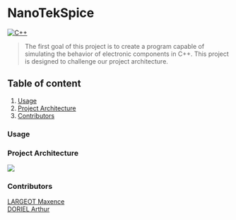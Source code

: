 # NanoTekSpice
[![C++](https://img.shields.io/badge/c++-%2300599C.svg?style=flat-square&logo=c%2B%2B&logoColor=white)](https://img.shields.io/badge/c++-%2300599C.svg?style=flat-square&logo=c%2B%2B&logoColor=white) </br>
> The first goal of this project is to create a program capable of simulating the behavior of electronic components in C++. This project is designed to challenge our project architecture.

## Table of content
1. [Usage](#usage)
2. [Project Architecture](#project--architecture)
3. [Contributors](#contributors)

### Usage

### Project Architecture
[![](https://mermaid.ink/img/pako:eNrNWW1P4zgQ_itWVqro0iK6lC0EDglxuxLSsYcE9-Wup8okLvWROpHjcMty5LefHaepPXbTdg9Wx5ftep4Zj5958UuegyiNSRAG_X5_zAQVCQnRF8zSW_Jwk9GIoHMezaggkSg4GbMKFiU4z3-m-J7j-Zgh-cfwnOQZlnAmcvSsB9VfBUWXF-k8SxlhwhCpv9PTSyYIn0rNszNbtIvKpdpO9z2U5nReJFiQnVzEYZjTb2QikKDRQxc9pjR28JG0VXjht5zmQlpypyDiF8oeLJWMsp6xHtRJxYzwHjIx1dC1At6laYJofi1JIPEKxzppRjgWKf9pJ0pZLhp_UKf6p2tMZyi_jBmkuVF0WP7EirmahKbM4fk3FpMpZSQG47e8IGDoM05yYrlgeaK9uJmRJDFdOD29UAJz4t0KtNN1RjQD2kQnvfvLRJSuEi9YraL5F5yyezSlCdFkG1AZ_yITpKEy33EgMBCGG4vfS3T_gvKooGKZCpM5pqwebZhR_5jsnC_xNkfnd9J7HAmTpncG3Fz3O1T6Bburs1yuOAw9qb6bPhLOaUzWVZRX5S0qxDcRDI21mqZQDHI7JikV843sE-cpN8isHCtYymPCSSyjmJWmr6H2_FG2wJSX1cRGQZYlmiSSgvzEsGh7N5FRLXByo_5zAuetJ5konk8WhQQqSlXicmVrKssCW7lhSxa9xjTtVNxqY01kNsy47w8qcLGlXj2L8Wu_mOxWTW1jem20RQkQaZ-AdYfhFns_jmLoZAvHvvWs0AdZLE8V8cY0W2CLFVuinbJNOxyvNvbjKAYutjDsWYxfG_B7kaTRw8YE22iLFCDSXgHrDsct9l6D5O_YmzaLC1xXS2B8FLTo98EuMC3kEfpmuUAQvksmudk4fDbaohuItO_AuhO-Fnv_6_DBdbWEz0dBi_6W4fu1ENvED8AtwqFMuw8ncELYZvLH9TnHzZaIeJe0ygLsdvD0vYZwR8Hix5XWJQ9ngay7iuZFpBMthi2dst2XeyKuMc8JlzcU9UNaAuJbGTEpNIIIAFc4M4yjlSdc7WZ9ws1nWEkz4Zxyy9K1r879-ea2Ky8tM_LO6WzkpqZ6U-iu9Qw4di7krQJeR-rkNu4k7_dMPRzHMH6rJ0RNTHsed0E3U1fRpDVF1F3VrxrTPEvwk3tNRd_RVtG226KT-JYxuDN6y6TVSP-_56S6cC_TfHvTOiX19e2SxeSrYaKuO5RVhejtQJ-xuhA-VbdJu_t8IbkgMfJdHpYqVhbM83twKzCAhqRfxywlXyOSCfT3DKv61qOR5MpM7L45w0RO4W-kCwLrOdceHAHePjpCYZ0fcA73-Nhmleay32SktVt0xFMm81Y9J5g3f06wIBvobdFmtA3dBDfuf9OCRer1rVyb1WXbCdTLo2fYefwwE2rrStnCeTSpKJdgyc6JN-EWpbUmz2qYlQiLMc3GwlAn0z-shPKp17jPsuU6PfiL7MG9V9goUUdp9bbbFqVS04S6J7B3125fzGiWE3v3SOg9e023qWzS7I6_hfvGO-Gb-O5OXO0OTODmQKAtNvv364Zczg-aj2wR1fVCnpJOtJVE7rKm9dJG65PvZnDYGppikB2BRKK7HHB6QS2Bz6BOF5lM9Q_4ZOm4hWi1zPW4VC-wrS1ss52aKq3bqQV8_e3Us5luswxbqXUhAPq2JwNtSbbyP8ZBpdAMjIM_V3dvYOVK1p9NxDVP1ZdDJC_T3Prcob-xRPP4CjN87xy7jPN7v__PmfHar-XnQA6Pn36U_Xbpx1iPyH6I9UK3wh_rqciPsd8j_BhwQfaAzmAihioRVCesa8-pdaVjHWihxqKdKKBVqhDYJEm9aM9XFwBxzyYA4DYsnSnVQr1Bdm4ehtvueiAbGlElrhJXk-mxoBfMCZ9jGgdhUCX1OBAzMifjIJQ_YzLFRSLGwZi9SCguRHrzxKIgFDKBekGRxfI0Wn84XwxmmAXhc_A1CPuD4dFobzQaHBwcfxh-HAz3D3rBUxAOPh7tDQejw4PRaHgwGByNRi-94FuaShMf9o6P9w8P90f7R8fDj0fDytzvlUhbJzGVK7rS3_irT_0v_wJ6sXDp?type=png)](https://mermaid.live/edit#pako:eNrNWW1P4zgQ_itWVqro0iK6lC0EDglxuxLSsYcE9-Wup8okLvWROpHjcMty5LefHaepPXbTdg9Wx5ftep4Zj5958UuegyiNSRAG_X5_zAQVCQnRF8zSW_Jwk9GIoHMezaggkSg4GbMKFiU4z3-m-J7j-Zgh-cfwnOQZlnAmcvSsB9VfBUWXF-k8SxlhwhCpv9PTSyYIn0rNszNbtIvKpdpO9z2U5nReJFiQnVzEYZjTb2QikKDRQxc9pjR28JG0VXjht5zmQlpypyDiF8oeLJWMsp6xHtRJxYzwHjIx1dC1At6laYJofi1JIPEKxzppRjgWKf9pJ0pZLhp_UKf6p2tMZyi_jBmkuVF0WP7EirmahKbM4fk3FpMpZSQG47e8IGDoM05yYrlgeaK9uJmRJDFdOD29UAJz4t0KtNN1RjQD2kQnvfvLRJSuEi9YraL5F5yyezSlCdFkG1AZ_yITpKEy33EgMBCGG4vfS3T_gvKooGKZCpM5pqwebZhR_5jsnC_xNkfnd9J7HAmTpncG3Fz3O1T6Bburs1yuOAw9qb6bPhLOaUzWVZRX5S0qxDcRDI21mqZQDHI7JikV843sE-cpN8isHCtYymPCSSyjmJWmr6H2_FG2wJSX1cRGQZYlmiSSgvzEsGh7N5FRLXByo_5zAuetJ5konk8WhQQqSlXicmVrKssCW7lhSxa9xjTtVNxqY01kNsy47w8qcLGlXj2L8Wu_mOxWTW1jem20RQkQaZ-AdYfhFns_jmLoZAvHvvWs0AdZLE8V8cY0W2CLFVuinbJNOxyvNvbjKAYutjDsWYxfG_B7kaTRw8YE22iLFCDSXgHrDsct9l6D5O_YmzaLC1xXS2B8FLTo98EuMC3kEfpmuUAQvksmudk4fDbaohuItO_AuhO-Fnv_6_DBdbWEz0dBi_6W4fu1ENvED8AtwqFMuw8ncELYZvLH9TnHzZaIeJe0ygLsdvD0vYZwR8Hix5XWJQ9ngay7iuZFpBMthi2dst2XeyKuMc8JlzcU9UNaAuJbGTEpNIIIAFc4M4yjlSdc7WZ9ws1nWEkz4Zxyy9K1r879-ea2Ky8tM_LO6WzkpqZ6U-iu9Qw4di7krQJeR-rkNu4k7_dMPRzHMH6rJ0RNTHsed0E3U1fRpDVF1F3VrxrTPEvwk3tNRd_RVtG226KT-JYxuDN6y6TVSP-_56S6cC_TfHvTOiX19e2SxeSrYaKuO5RVhejtQJ-xuhA-VbdJu_t8IbkgMfJdHpYqVhbM83twKzCAhqRfxywlXyOSCfT3DKv61qOR5MpM7L45w0RO4W-kCwLrOdceHAHePjpCYZ0fcA73-Nhmleay32SktVt0xFMm81Y9J5g3f06wIBvobdFmtA3dBDfuf9OCRer1rVyb1WXbCdTLo2fYefwwE2rrStnCeTSpKJdgyc6JN-EWpbUmz2qYlQiLMc3GwlAn0z-shPKp17jPsuU6PfiL7MG9V9goUUdp9bbbFqVS04S6J7B3125fzGiWE3v3SOg9e023qWzS7I6_hfvGO-Gb-O5OXO0OTODmQKAtNvv364Zczg-aj2wR1fVCnpJOtJVE7rKm9dJG65PvZnDYGppikB2BRKK7HHB6QS2Bz6BOF5lM9Q_4ZOm4hWi1zPW4VC-wrS1ss52aKq3bqQV8_e3Us5luswxbqXUhAPq2JwNtSbbyP8ZBpdAMjIM_V3dvYOVK1p9NxDVP1ZdDJC_T3Prcob-xRPP4CjN87xy7jPN7v__PmfHar-XnQA6Pn36U_Xbpx1iPyH6I9UK3wh_rqciPsd8j_BhwQfaAzmAihioRVCesa8-pdaVjHWihxqKdKKBVqhDYJEm9aM9XFwBxzyYA4DYsnSnVQr1Bdm4ehtvueiAbGlElrhJXk-mxoBfMCZ9jGgdhUCX1OBAzMifjIJQ_YzLFRSLGwZi9SCguRHrzxKIgFDKBekGRxfI0Wn84XwxmmAXhc_A1CPuD4dFobzQaHBwcfxh-HAz3D3rBUxAOPh7tDQejw4PRaHgwGByNRi-94FuaShMf9o6P9w8P90f7R8fDj0fDytzvlUhbJzGVK7rS3_irT_0v_wJ6sXDp)

### Contributors

[LARGEOT Maxence](https://github.com/MaxenceLgt)</br>
[DORIEL Arthur](https://github.com/MrMarmotte)